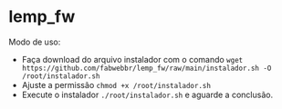 # lemp_fw

Modo de uso:
- Faça download do arquivo instalador com o comando ```wget https://github.com/fabwebbr/lemp_fw/raw/main/instalador.sh -O /root/instalador.sh```
- Ajuste a permissão ```chmod +x /root/instalador.sh```
- Execute o instalador ```./root/instalador.sh``` e aguarde a conclusão.
